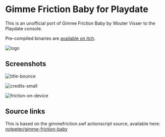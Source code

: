# Gimme Friction Baby for Playdate

This is an unofficial port of Gimme Friction Baby by Wouter Visser to the Playdate console.

Pre-compiled binaries are [available on itch](https://notpeter.itch.io/gimme-friction-baby).

![logo](https://user-images.githubusercontent.com/145113/167914773-ab4c3342-43b9-4940-95ce-2476aaa304a7.png)

## Screenshots

![title-bounce](https://user-images.githubusercontent.com/145113/167914837-b72f7277-0507-4e1e-83fb-dd631bdc997b.gif)

![credits-small](https://user-images.githubusercontent.com/145113/167915278-869b73db-da6f-4f07-a362-33aa47245239.png)

![friction-on-device](https://user-images.githubusercontent.com/145113/167915281-f5509bb6-9a10-4388-964f-31ecc4f7e295.png)


## Source links

This is based on the gimmefriction.swf actionscript source, available here:
[notpeter/gimme-friction-baby](https://github.com/notpeter/gimme-friction-baby)
